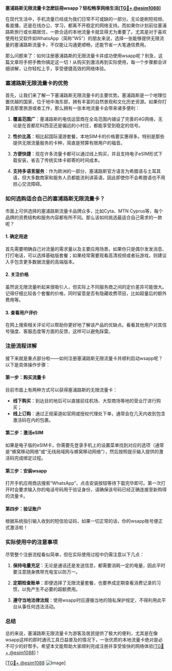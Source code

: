 **塞浦路斯无限流量卡怎麽註冊wsapp？轻松畅享网络生活[[TG💪+ @esim1088](https://t.me/s/esim1088)]**

在现代生活中，手机流量已经成为我们日常不可或缺的一部分。无论是刷短视频、看直播，还是在线办公、学习，都离不开稳定的网络支持。而如果你计划前往塞浦路斯旅行或长期居住，一款合适的本地流量卡就显得尤为重要了。尤其是对于喜欢使用社交软件如WhatsApp（简称“WS”）的朋友来说，选择一张能够提供无限流量的塞浦路斯流量卡，不仅能让沟通更顺畅，还能节省一大笔通信费用。

那么问题来了：如何注册塞浦路斯的无限流量卡并成功使用wsapp呢？别急，这篇文章将手把手教你搞定这一切！从购买到激活再到实际使用，每一个步骤都会详细讲解，让你轻松上手，享受便捷高效的网络体验。

### 塞浦路斯无限流量卡的优势

首先，让我们来了解一下塞浦路斯无限流量卡的主要优势。塞浦路斯是一个地理位置优越的国家，位于地中海东部，拥有丰富的自然景观和文化历史资源。如果你打算去那里旅游或者工作，那么拥有一张本地流量卡会带来诸多便利：

1. **覆盖范围广**：塞浦路斯的电信运营商在全岛范围内铺设了完善的4G网络，无论是在首都尼科西亚还是偏远的小村庄，都能享受到稳定的信号。
   
2. **性价比高**：相比起国际漫游套餐，本地SIM卡的价格要实惠得多。特别是那些提供无限流量服务的卡种，简直是预算有限用户的福音。

3. **方便快捷**：现在许多流量卡都可以通过线上购买，并且支持电子eSIM形式下载安装，省去了传统实体卡邮寄的时间成本。

4. **支持多语言服务**：作为欧洲的一部分，塞浦路斯官方语言为希腊语与土耳其语，但大多数商家和服务人员都能流利讲英语，因此即使你不会希腊语也不用担心交流障碍。

### 如何选购适合自己的塞浦路斯无限流量卡？

市面上可供选择的塞浦路斯流量卡品牌众多，比如Cyta、MTN Cyprus等，每个品牌的资费结构和服务内容都有所不同。那么该如何挑选最适合自己需求的一款呢？

#### 1. 确定用途
首先需要明确自己对流量的需求量以及主要应用场景。如果你只是偶尔发发消息、打打电话，可以选择基础版套餐；如果经常需要观看高清视频或者玩游戏，则建议入手包含更多数据流量的高端版本。

#### 2. 关注价格
虽然说无限流量听起来很吸引人，但实际上不同服务商之间的定价差异可能很大。记得仔细比较各个套餐的价格，同时留意是否有隐藏收费项目，比如超量后的额外费用等。

#### 3. 查看用户评价
在网上搜索相关评论可以帮助你更好地了解该产品的优缺点。看看其他用户对其信号强度、客服态度等方面的反馈，这样可以避免踩雷。

### 注册流程详解

接下来就是重点部分啦——如何注册塞浦路斯无限流量卡并顺利启动wsapp呢？以下是具体操作步骤：

#### 第一步：购买流量卡
目前市面上有两种方式可以获得塞浦路斯的无限流量卡：
- **线下购买**：到达目的地后可以直接前往机场、大型商场等地的营业厅进行购买；
- **线上订购**：通过正规渠道如官网或授权代理处下单，通常会在几天内收到包含激活码在内的包裹。

#### 第二步：激活eSIM
如果是电子版的eSIM卡，你需要先登录手机上的设置菜单找到对应的选项（通常是“蜂窝移动网络”或“无线局域网与蜂窝移动网络”），然后按照提示输入提供的激活码完成绑定过程。

#### 第三步：安装wsapp
打开手机应用商店搜索“WhatsApp”，点击安装按钮等待下载完毕即可。第一次打开时会要求输入你的电话号码用于验证身份，请确保该号码已经正确连接至新购得的流量卡。

#### 第四步：验证账户
根据系统指引输入收到的短信验证码，如果一切正常的话，你的wsapp账号便正式激活啦！

### 实际使用中的注意事项

尽管整个注册流程看似简单，但在实际使用过程中仍需注意以下几点：

1. **保持电量充足**：无论是通话还是发送信息，都需要消耗一定的电量，因此平时要注意随身携带充电宝以防万一。

2. **定期检查账单**：即便选择了无限流量套餐，也要养成定期查看消费记录的习惯，以免产生不必要的超额费用。

3. **遵守当地法律法规**：使用wsapp时应遵循当地的隐私保护规定，不得利用此平台从事任何违法活动。

### 总结

总的来说，塞浦路斯无限流量卡为游客及居民提供了极大的便利，尤其是在像wsapp这样的即时通讯工具日益普及的情况下，一张优质的本地流量卡绝对是必不可少的好帮手。希望本文能帮助大家顺利完成注册并享受愉快的网络体验[[TG💪+ @esim1088](https://t.me/s/esim1088)]！

[[TG💪+ @esim1088](https://t.me/s/esim1088) ![Image](https://i.postimg.cc/4NQfJmqS/Snipaste-2025-05-13-00-14-12.png)]